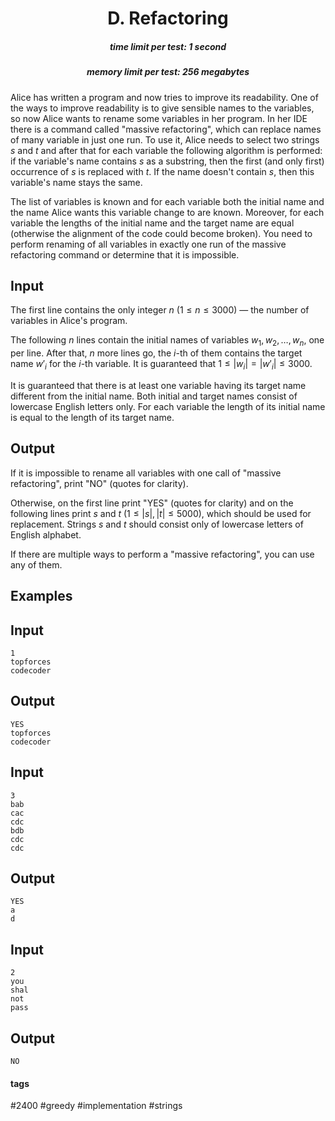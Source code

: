 <h1 style='text-align: center;'> D. Refactoring</h1>

<h5 style='text-align: center;'>time limit per test: 1 second</h5>
<h5 style='text-align: center;'>memory limit per test: 256 megabytes</h5>

Alice has written a program and now tries to improve its readability. One of the ways to improve readability is to give sensible names to the variables, so now Alice wants to rename some variables in her program. In her IDE there is a command called "massive refactoring", which can replace names of many variable in just one run. To use it, Alice needs to select two strings $s$ and $t$ and after that for each variable the following algorithm is performed: if the variable's name contains $s$ as a substring, then the first (and only first) occurrence of $s$ is replaced with $t$. If the name doesn't contain $s$, then this variable's name stays the same.

The list of variables is known and for each variable both the initial name and the name Alice wants this variable change to are known. Moreover, for each variable the lengths of the initial name and the target name are equal (otherwise the alignment of the code could become broken). You need to perform renaming of all variables in exactly one run of the massive refactoring command or determine that it is impossible.

## Input

The first line contains the only integer $n$ ($1 \le n \le 3000$) — the number of variables in Alice's program.

The following $n$ lines contain the initial names of variables $w_1, w_2, \ldots, w_n$, one per line. After that, $n$ more lines go, the $i$-th of them contains the target name $w'_i$ for the $i$-th variable. It is guaranteed that $1 \le |w_i| = |w'_i| \le 3000$.

It is guaranteed that there is at least one variable having its target name different from the initial name. Both initial and target names consist of lowercase English letters only. For each variable the length of its initial name is equal to the length of its target name.

## Output

If it is impossible to rename all variables with one call of "massive refactoring", print "NO" (quotes for clarity).

Otherwise, on the first line print "YES" (quotes for clarity) and on the following lines print $s$ and $t$ ($1 \le |s|, |t| \le 5000$), which should be used for replacement. Strings $s$ and $t$ should consist only of lowercase letters of English alphabet.

If there are multiple ways to perform a "massive refactoring", you can use any of them.

## Examples

## Input


```
1  
topforces  
codecoder  

```
## Output


```
YES  
topforces  
codecoder  

```
## Input


```
3  
bab  
cac  
cdc  
bdb  
cdc  
cdc  

```
## Output


```
YES  
a  
d  

```
## Input


```
2  
you  
shal  
not  
pass  

```
## Output


```
NO  

```


#### tags 

#2400 #greedy #implementation #strings 